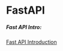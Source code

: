 # FastAPI

##### Fast API Intro: 
[Fast API Introduction ](https://towardsdatascience.com/step-by-step-approach-to-build-your-machine-learning-api-using-fast-api-21bd32f2bbdb)
